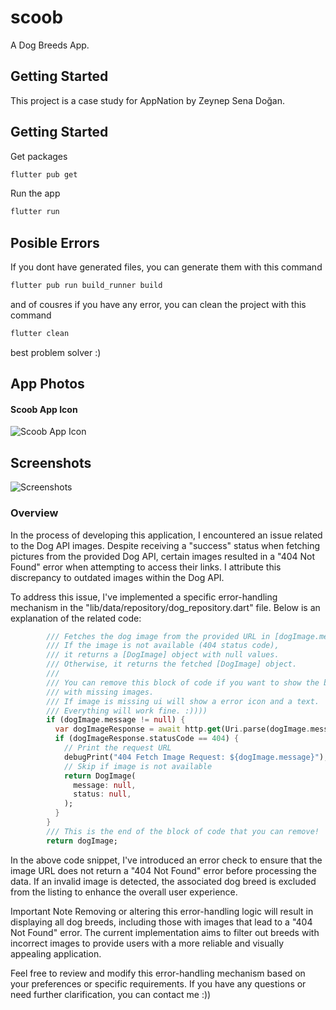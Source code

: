 # scoob

A Dog Breeds App.

## Getting Started

This project is a case study for AppNation by Zeynep Sena Doğan.

## Getting Started
Get packages
```bash
flutter pub get
```

Run the app
```bash
flutter run
```

## Posible Errors
If you dont have generated files, you can generate them with this command
```bash
flutter pub run build_runner build
```

and of cousres if you have any error, you can clean the project with this command
```bash
flutter clean 
```
best problem solver :)

## App Photos

#### Scoob App Icon

![Scoob App Icon](https://github.com/Sena-dogan/scoob/assets/93337596/42b91871-0709-456c-a21b-8dad8b033404)


## Screenshots

![Screenshots](https://github.com/Sena-dogan/scoob/assets/93337596/3673885d-00ce-400e-a96c-6ffa3ef5db19)


### Overview

In the process of developing this application, I encountered an issue related to the Dog API images. Despite receiving a "success" status when fetching pictures from the provided Dog API, certain images resulted in a "404 Not Found" error when attempting to access their links. I attribute this discrepancy to outdated images within the Dog API.

To address this issue, I've implemented a specific error-handling mechanism in the "lib/data/repository/dog_repository.dart" file. Below is an explanation of the related code:


```dart
        /// Fetches the dog image from the provided URL in [dogImage.message].
        /// If the image is not available (404 status code), 
        /// it returns a [DogImage] object with null values.
        /// Otherwise, it returns the fetched [DogImage] object.
        /// 
        /// You can remove this block of code if you want to show the breeds
        /// with missing images.
        /// If image is missing ui will show a error icon and a text.
        /// Everything will work fine. :))))
        if (dogImage.message != null) {
          var dogImageResponse = await http.get(Uri.parse(dogImage.message!));
          if (dogImageResponse.statusCode == 404) {
            // Print the request URL
            debugPrint("404 Fetch Image Request: ${dogImage.message}");
            // Skip if image is not available
            return DogImage(
              message: null,
              status: null,
            );
          }
        }
        /// This is the end of the block of code that you can remove!
        return dogImage;
```

In the above code snippet, I've introduced an error check to ensure that the image URL does not return a "404 Not Found" error before processing the data. If an invalid image is detected, the associated dog breed is excluded from the listing to enhance the overall user experience.

Important Note
Removing or altering this error-handling logic will result in displaying all dog breeds, including those with images that lead to a "404 Not Found" error. The current implementation aims to filter out breeds with incorrect images to provide users with a more reliable and visually appealing application.

Feel free to review and modify this error-handling mechanism based on your preferences or specific requirements. If you have any questions or need further clarification, you can contact me :))
